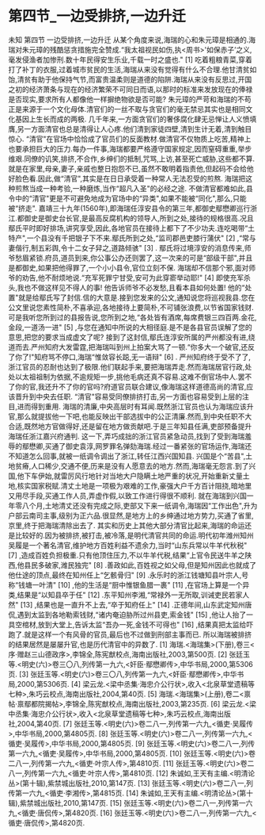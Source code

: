 # 第四节_一边受排挤,一边升迁

未知
第四节
一边受排挤,一边升迁
从某个角度来说,海瑞的心和朱元璋是相通的.海瑞对朱元璋的残酷惩贪措施完全赞成.“我太祖视民如伤,执<周书>'如保赤子’之义,毫发侵渔者加惨刑.数十年民得安生乐业,千载一时之盛也."
[1]
吃着粗粮青菜,穿着打了补丁的衣服,过着城市贫民的生活,海瑞从来没有觉得有什么不合理.他甘清贫如饴,清贫有助于他保持气节,而富贵温柔则是道德的陷阱.海瑞从来没有反思过,开国之初的经济萧条与现在的经济繁荣不可同日而语,以那时的标准来发放现在的俸禄是否现实,要求所有人都像他一样摒绝物欲是否可能?
朱元璋的严苛和海瑞的不苟正是来源于一个文化母体.清官们的一丝不取与贪官们的毫无禁忌其实也是相同文化基因上生长而成的两极.
几千年来,一方面贪官们的奢侈腐化肆无忌惮让人义愤填膺,另一方面清官也总是清得让人心疼.他们清到家徒四壁,清到生计无着,清到触目惊心.
“清官"在官场中恰恰成了官员们的反面教材.做清官不仅物质上吃苦,精神上也要承担巨大的压力.每办一件事,海瑞都要严格遵守国家规定,因而窒碍重重,举步维艰.同僚的讥笑,排挤,不合作,乡绅们的抵制,咒骂,上访,甚至死亡威胁,这些都不算.就是在家里,母亲,妻子,亲戚也整日抱怨不已,虽然不敢明着指责他,但起码不会给他好脸色看.因此,做“清官",其实是在日日承受着一种常人无法忍受的煎熬.
海瑞把这种煎熬当成一种考验,一种磨炼,当作“超凡入圣"的必经之途.
不做清官都难如此,县令中的“清官"更是不可避免地成为官场中的“异类",如果不能被“同化",那么,只能被“挤走".
嘉靖三十九年(1560年),即海瑞任淳安县令的第三年,都御史鄢懋卿巡行浙江.都御史是御史台长官,是最高反腐机构的领导人,所到之处,接待的规格很高.况且鄢氏平时即好排场,讲究享受,因此,各地官员在接待上都下了不少功夫.连吃喝带“土特产",一个县没有千把银子下不来.鄢氏所到之处,“监司郡邑吏膝行蒲伏"
[2]
,“常与妻偕行,制五彩舆,令十二女子舁之,道路倾骇"
[3]
.
鄢氏将过境淳安的消息传来,师爷愁眉紧锁.府员,道员到来,你公事公办还则罢了,这一次来的可是“部级干部",并且是都御史,如果把他得罪了,一个小小县令,官位立刻不保.
海瑞却不信那个邪,面对师爷的劝告,他不耐烦地说.“充军死罪宁甘受,安可为此穿窬举动耶!"
[4]
即使充军杀头,我也不做这样见不得人的事!
他告诉师爷不必发愁,且看本县如何处置!
他的“处置"就是给鄢氏写了封信.信的大意是.接到您发来的公文,通知说您将巡视我县.您在公文里说您素性简朴,不喜承迎,各地接待上要简朴,不可铺张浪费,以节省国家钱财.可是我听您所到过的县报告说,您所到之地,“各处皆有酒席,每席费银三四百两.金花,金段,一道汤一进"
[5]
,与您在通知中所说的大相径庭.是不是各县官员误解了您的意思,把您的要求当成虚文了呢?
接到了这封信,鄢氏连淳安所属的严州都没有进,绕道而去.严州知府大发雷霆,把海瑞叫到州上拍案大骂了一顿.“你多大一个破官,还反了你了!"知府骂不停口,海瑞“惟敛容长跽,无一语辩"
[6]
.
严州知府终于受不了了,浙江官员的忍耐也达到了极限.他们联起手来,要把海瑞弄走.然而海瑞居官行政,处处以太祖祖制为依据,不逾规矩一步,挑他毛病还真不容易.这难不倒官场中人.罢不了你的官,我还升不了你的官吗?府道官员联合建议,像海瑞这样道德高尚的清官,应该晋升到中央去任职.
“清官"容易受同僚排挤打击,另一方面也容易受到上层的注目,进而得到重用.
海瑞的清廉,中央高层时有耳闻.既然浙江官员也认为海瑞应该升官,那么就提拔他一下吧,也能反映出干部选拔中的公正清廉.然而,到中央任职不大合适,既然地方官做得好,还是留在地方做贡献吧.于是三年知县任满,吏部预备提升海瑞任浙江嘉兴府通判.
这一下,弄巧成拙的浙江官员紧急动员,找到了受到海瑞羞辱的鄢懋卿,买通了御史袁淳,网罗罪名弹劾海瑞.经过一番紧张的官场运作,海瑞还不知道怎么回事,就被一纸调令调出了浙江,转任江西兴国知县.
兴国是个“苦县",土地贫瘠,人口稀少,交通不便,历来是没有人愿意去的地方.然而,海瑞毫无怨言.到了兴国,他下车伊始,就雷厉风行地针对当地大户隐瞒土地严重的状况,开始重新丈量土地,核实国家税赋.清丈土地是一项极为艰难的工作,豪强大户千方百计阻挠,暗地里又用尽手段,买通工作人员,弄虚作假,以致工作进行得很不顺利.
就在海瑞到兴国一年零八个月,土地清丈还没有完成之际,吏部又下来一纸调令,海瑞因“工作出色",升为户部云南司主事,级别为正六品.很显然,是地方上的乡绅通过地方势力,买通了省里,京里,终于把海瑞清除出去了.
其实和历史上其他大部分清官比起来,海瑞的命运还是比较好的.因为被排挤,被打击,被冷落,是明代清官共同的命运.明代初年潍州知州吴履是一个著名清官,维护地方百姓利益不遗余力,当时“山东兵常以牛羊代秋税"
[7]
,造成百姓负担极重.只有他顶住压力,不以牛羊代税,结果“上官令民送牛羊之陕西,他县民多破家,潍民独完"
[8]
.善政如此,百姓视之如父母,但是知州因此也就成了他仕途的顶点,最终在知州任上“乞骸骨归"
[9]
.永乐时的浙江钱塘知县叶宗人,号称“钱塘一叶清"
[10]
,他的生活是“厨中惟银鱼腊一裹"
[11]
,在官场上算是一个异类,结果是“以知县卒于任"
[12]
.东平知州李湘,“常禄外一无所取,训诫吏民若家人然"
[13]
,结果也是一直升不上去,“卒于知府任上"
[14]
.正德年间,山东武定知州唐侃,遇到太监到各地勒索钱财,“诸内奄迫胁所过州县吏,索金钱"
[15]
,他让人抬了一具空棺材,放到大堂上,告诉太监“吾办一死,金钱不可得也"
[16]
,结果真把太监给吓跑了.就是这样一个有风骨的官员,最后也不过做到刑部主事而已.
所以海瑞被排挤的结果居然是屡屡升官,也是历代清官中的异数了.
[1]
海瑞.<海瑞集>(下册),卷三<序·赠赵三山德政序>,李锦全,陈宪猷校点,海南出版社,2003,第500页.
[2]
张廷玉等.<明史(六)>卷三〇八,列传第一九六,<奸臣·鄢懋卿传>,中华书局,2000,第5306页.
[3]
张廷玉等.<明史(六)>卷三〇八,列传第一九六,<奸臣·鄢懋卿传>,中华书局,2000,第5306页.
[4]
梁云龙.<梁中丞集·海忠介公行状>,收入<北泉草堂遗稿等七种>,朱巧云校点,海南出版社,2004,第40页.
[5]
海瑞.<海瑞集>(上册),卷二<禀帖·禀鄢都院揭帖>,李锦全,陈宪猷校点,海南出版社,2003,第235页.
[6]
梁云龙.<梁中丞集·海忠介公行状>,收入<北泉草堂遗稿等七种>,朱巧云校点,海南出版社,2004,第40页.
[7]
张廷玉等.<明史(六)>卷二八一,列传第一六九,<循吏·吴履传>,中华书局,2000,第4805页.
[8]
张廷玉等.<明史(六)>卷二八一,列传第一六九,<循吏·吴履传>,中华书局,2000,第4805页.
[9]
张廷玉等.<明史(六)>卷二八一,列传第一六九,<循吏·吴履传>,中华书局,2000,第4805页.
[10]
张廷玉等.<明史(六)>卷二八一,列传第一六九,<循吏·叶宗人传>,第4810页.
[11]
张廷玉等.<明史(六)>卷二八一,列传第一六九,<循吏·叶宗人传>,第4810页.
[12]
朱诚如,王天有主编.<明清论丛>(第十辑),紫禁城出版社,2010,第147页.
[13]
张廷玉等.<明史(六)>卷二八一,列传第一六九,<循吏·李湘传>,第4815页.
[14]
朱诚如,王天有主编.<明清论丛>(第十辑),紫禁城出版社,2010,第147页.
[15]
张廷玉等.<明史(六)>卷二八一,列传第一六九,<循吏·唐侃传>,第4820页.
[16]
张廷玉等.<明史(六)>卷二八一,列传第一六九,<循吏·唐侃传>,第4820页.